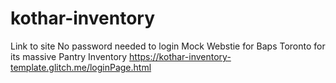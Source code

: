 # kothar-inventory
Link to site
No password needed to login
Mock Webstie for Baps Toronto for its massive Pantry Inventory
https://kothar-inventory-template.glitch.me/loginPage.html
